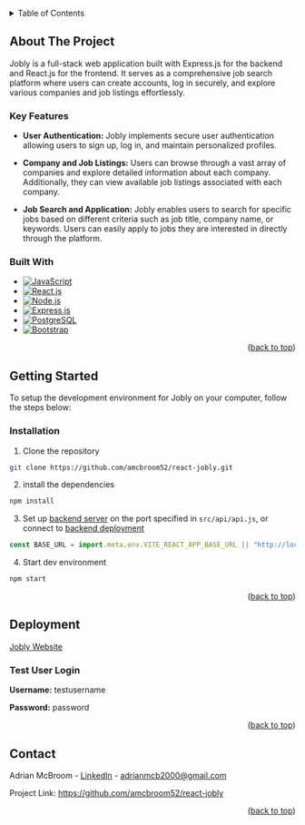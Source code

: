 <a name="readme-top"></a>

<!-- TABLE OF CONTENTS -->
<details>
  <summary>Table of Contents</summary>
  <ol>
    <li>
      <a href="#about-the-project">About The Project</a>
      <ul>
        <li><a href="#key-features">Key Features</a></li>
        <li><a href="#built-with">Built With</a></li>
      </ul>
    </li>
    <li>
      <a href="#getting-started">Getting Started</a>
      <ul>
        <li><a href="#installation">Installation</a></li>
      </ul>
    </li>
    <li>
      <a href="#deployment">Deployment</a>
      <ul>
        <li><a href="#test-user-login">Test User Login</a></li>
      </ul>
    </li>
    <li><a href="#contact">Contact</a></li>
  </ol>
</details>


<!-- ABOUT THE PROJECT -->
## About The Project

Jobly is a full-stack web application built with Express.js for the backend and React.js for the frontend. It serves as a comprehensive job search platform where users can create accounts, log in securely, and explore various companies and job listings effortlessly.

### Key Features
* **User Authentication:** Jobly implements secure user authentication allowing users to sign up, log in, and maintain personalized profiles.

* **Company and Job Listings:** Users can browse through a vast array of companies and explore detailed information about each company. Additionally, they can view available job listings associated with each company.

* **Job Search and Application:** Jobly enables users to search for specific jobs based on different criteria such as job title, company name, or keywords. Users can easily apply to jobs they are interested in directly through the platform.

### Built With

* [![JavaScript][JavaScript]][JavaScript-url]
* [![React.js][React.js]][React-url]
* [![Node.js][Node.js]][Node-url]
* [![Express.js][Express.js]][Express-url]
* [![PostgreSQL][PostgreSQL]][PostgreSQL-url]
* [![Bootstrap][Bootstrap.com]][Bootstrap-url]

<p align="right">(<a href="#readme-top">back to top</a>)</p>

<!-- GETTING STARTED -->
## Getting Started
To setup the development environment for Jobly on your computer, follow the steps below:

### Installation

1. Clone the repository
  ```sh
  git clone https://github.com/amcbroom52/react-jobly.git
  ```
2. install the dependencies
  ```sh
  npm install
  ```

3. Set up [backend server](https://github.com/amcbroom52/react-jobly-backend) on the port specified in `src/api/api.js`, or connect to [backend deployment](https://react-jobly-backend-amcbroom.onrender.com)

  ```js
  const BASE_URL = import.meta.env.VITE_REACT_APP_BASE_URL || "http://localhost:3001";
  ```

4. Start dev environment
  ```sh
  npm start
  ```

<p align="right">(<a href="#readme-top">back to top</a>)</p>

<!-- DEPLOYMENT -->
## Deployment

[Jobly Website](https://knowledgeable-silver.surge.sh/)

### Test User Login

**Username:** testusername

**Password:** password

<p align="right">(<a href="#readme-top">back to top</a>)</p>

<!-- CONTACT -->
## Contact

Adrian McBroom - [LinkedIn](https://www.linkedin.com/in/adrian-mcbroom/) - adrianmcb2000@gmail.com

Project Link: https://github.com/amcbroom52/react-jobly

<p align="right">(<a href="#readme-top">back to top</a>)</p>

<!-- MARKDOWN LINKS & IMAGES -->
<!-- https://www.markdownguide.org/basic-syntax/#reference-style-links -->
[React.js]: https://img.shields.io/badge/React-20232A?style=for-the-badge&logo=react&logoColor=61DAFB
[React-url]: https://reactjs.org/
[Node.js]: https://img.shields.io/badge/Node.js-43853D?style=for-the-badge&logo=node.js&logoColor=white
[Node-url]: https://nodejs.org/en
[Express.js]: https://img.shields.io/badge/Express.js-404D59?style=for-the-badge
[Express-url]: https://expressjs.com/
[Bootstrap.com]: https://img.shields.io/badge/Bootstrap-563D7C?style=for-the-badge&logo=bootstrap&logoColor=white
[Bootstrap-url]: https://getbootstrap.com
[PostgreSQL]: https://img.shields.io/badge/PostgreSQL-316192?style=for-the-badge&logo=postgresql&logoColor=white
[PostgreSQL-url]: https://www.postgresql.org/
[JavaScript]: https://img.shields.io/badge/JavaScript-F7DF1E?style=for-the-badge&logo=JavaScript&logoColor=white
[JavaScript-url]: https://www.javascript.com/
